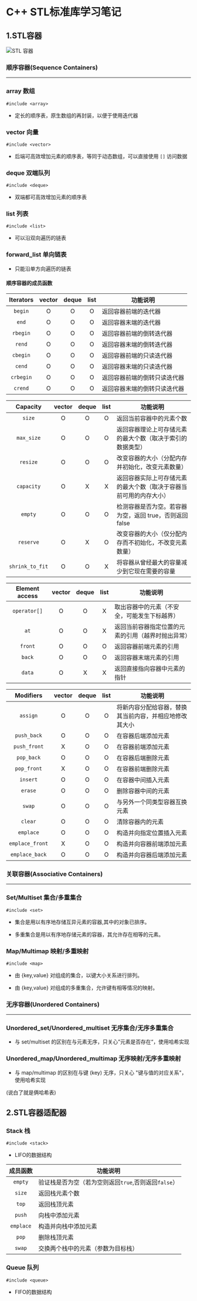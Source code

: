 # C++ STL标准库学习笔记

## 1.STL容器
![STL 容器](https://oi-wiki.org/lang/csl/images/container1.png)

### 顺序容器(Sequence Containers)
----
### array 数组 

`#include <array>`

* 定长的顺序表，原生数组的再封装，以便于使用迭代器

### vector 向量 

 `#include <vector>`

* 后端可高效增加元素的顺序表，等同于动态数组，可以直接使用 `[]` 访问数据

### deque 双端队列 
`#include <deque>`
* 双端都可高效增加元素的顺序表

### list 列表 
`#include <list>`

* 可以沿双向遍历的链表

### forward_list 单向链表
* 只能沿单方向遍历的链表

#### 顺序容器的成员函数

|Iterators|vector|deque|list|功能说明|
|:-:|:-:|:-:|:-:|-|
|`begin`|O|O|O|返回容器前端的迭代器|
|`end`|O|O|O|返回容器末端的迭代器|
|`rbegin`|O|O|O|返回容器前端的倒转迭代器|
|`rend`|O|O|O|返回容器末端的倒转迭代器|
|`cbegin`|O|O|O|返回容器前端的只读迭代器|
|`cend`|O|O|O|返回容器末端的只读迭代器|
|`crbegin`|O|O|O|返回容器前端的倒转只读迭代器|
|`crend`|O|O|O|返回容器末端的倒转只读迭代器|

|Capacity|vector|deque|list|功能说明|
|:-:|:-:|:-:|:-:|-|
|`size`|O|O|O|返回当前容器中的元素个数|
|`max_size`|O|O|O|返回容器理论上可存储元素的最大个数（取决于索引的数据类型）|
|`resize`|O|O|O|改变容器的大小（分配内存并初始化，改变元素数量）|
|`capacity`|O|X|X|返回容器实际上可存储元素的最大个数（取决于容器当前可用的内存大小）|
| `empty` |O|O| O| 检测容器是否为空。若容器为空，返回 true，否则返回 false |
| `reserve` | O    | X    | O    | 改变容器的大小（仅分配内存而不初始化，不改变元素数量） |
| `shrink_to_fit` | O    | O    | X    | 将容器从曾经最大的容量减少到它现在需要的容量 |


|Element access|vector|deque|list|功能说明|
|:-:|:-:|:-:|:-:|-|
|`operator[]`|O|O|X|取出容器中的元素（不安全，可能发生下标越界）|
|`at`|O|O|X|返回当前容器指定位置的元素的引用（越界时抛出异常）|
|`front`|O|O|O|返回容器前端元素的引用|
|`back`|O|O|O|返回容器末端元素的引用|
|`data`|O|X|X|返回直接指向容器中元素的指针|

|Modifiers|vector|deque|list|功能说明|
|:-:|:-:|:-:|:-:|-|
|`assign`|O|O|O|将新内容分配给容器，替换其当前内容，并相应地修改其大小|
|`push_back`|O|O|O|在容器后端添加元素|
|`push_front`|X|O|O|在容器前端添加元素|
|`pop_back`|O|O|O|在容器后端删除元素|
|`pop_front`|X|O|O|在容器前端删除元素|
|`insert`|O|O|O|在容器中间插入元素|
|`erase`|O|O|O|删除容器中间的元素|
|`swap`|O|O|O|与另外一个同类型容器互换元素|
|`clear`|O|O|O|清除容器内的元素|
|`emplace`|O|O|O|构造并向指定位置插入元素|
|`emplace_front`|X|O|O|构造并向容器前端添加元素|
|`emplace_back`|O|O|O|构造并向容器后端添加元素|

### 关联容器(Associative Containers)
----
### Set/Multiset 集合/多重集合 
`#include <set>`

* 集合是用以有序地存储互异元素的容器,其中的对象已排序。

* 多重集合是用以有序地存储元素的容器，其允许存在相等的元素。

### Map/Multimap 映射/多重映射 
`#include <map>`
* 由 {key,value} 对组成的集合，以键大小关系进行排列。

* 由 {key,value} 对组成的多重集合，允许键有相等情况的映射。



### 无序容器(Unordered Containers)
----
### Unordered_set/Unordered_multiset 无序集合/无序多重集合
* 与 set/multiset 的区别在与元素无序，只关心”元素是否存在“，使用哈希实现

### Unordered_map/Unordered_multimap 无序映射/无序多重映射
* 与 map/multimap 的区别在与键 (key) 无序，只关心 "键与值的对应关系"，使用哈希实现

(说白了就是俩哈希表)

## 2.STL容器适配器
### Stack 栈

`#include <stack>`

* LIFO的数据结构

| 成员函数  | 功能说明                                             |
| :-------: | ---------------------------------------------------- |
|  `empty`  | 验证栈是否为空（若为空则返回`true`,否则返回`false`） |
|  `size`   | 返回栈元素个数                                       |
|   `top`   | 返回栈顶元素                                         |
|  `push`   | 向栈中添加元素                                       |
| `emplace` | 构造并向栈中添加元素                                 |
|   `pop`   | 删除栈顶元素                                         |
|  `swap`   | 交换两个栈中的元素（参数为目标栈）                   |

### Queue 队列
`#include <queue>`

* FIFO的数据结构



